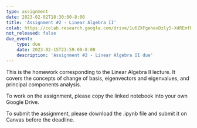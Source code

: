 ```yaml
---
type: assignment
date: 2023-02-02T18:30:00-8:00
title: 'Assignment #2 - Linear Algebra II'
colab: https://colab.research.google.com/drive/1u6ZXFgehevDzly5-XdREmfhDaENYLhfG?usp=share_link
not_released: false
due_event: 
    type: due
    date: 2023-02-15T23:59:00-8:00
    description: 'Assignment #2 - Linear Algebra II due'
---
```

This is the homework corresponding to the Linear Algebra II lecture. It covers the concepts of change of basis, eigenvectors and eigenvalues, and principal components analysis.

To work on the assignment, please copy the linked notebook into your own Google Drive. 

To submit the assignment, please download the .ipynb file and submit it on Canvas before the deadline.
